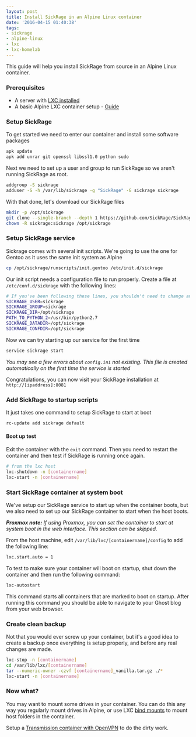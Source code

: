```yaml
---
layout: post
title: Install SickRage in an Alpine Linux container
date: '2016-04-15 01:40:38'
tags:
- sickrage
- alpine-linux
- lxc
- lxc-homelab
---
```


This guide will help you install SickRage from source in an Alpine Linux container. 

### Prerequisites
- A server with [LXC installed](https://wiki.debian.org/LXC)
- A basic Alpine LXC container setup - [Guide](https://www.flockport.com/new-micro-containers-based-on-alpine-linux/)

### Setup SickRage
To get started we need to enter our container and install some software packages
```bash
apk update
apk add unrar git openssl libssl1.0 python sudo
```
Next we need to set up a user and group to run SickRage so we aren't running SickRage as root.
```bash
addgroup -S sickrage
adduser -S -h /var/lib/sickrage -g "SickRage" -G sickrage sickrage
```

With that done, let's download our SickRage files
```Bash
mkdir -p /opt/sickrage
git clone --single-branch --depth 1 https://github.com/SickRage/SickRage.git /opt/sickrage
chown -R sickrage:sickrage /opt/sickrage
```

### Setup SickRage service
Sickrage comes with several init scripts. We're going to use the one for Gentoo as it uses the same init system as Alpine
```bash
cp /opt/sickrage/runscripts/init.gentoo /etc/init.d/sickrage
```

Our init script needs a configuration file to run properly. Create a file at `/etc/conf.d/sickrage` with the following lines:
```bash
# If you've been following these lines, you shouldn't need to change any of these settings
SICKRAGE_USER=sickrage
SICKRAGE_GROUP=sickrage
SICKRAGE_DIR=/opt/sickrage
PATH_TO_PYTHON_2=/usr/bin/python2.7
SICKRAGE_DATADIR=/opt/sickrage
SICKRAGE_CONFDIR=/opt/sickrage
```

Now we can try starting up our service for the first time
```bash
service sickrage start
```
_You may see a few errors about `config.ini` not existing. This file is created automatically on the first time the service is started_

Congratulations, you can now visit your SickRage installation at `http://[ipaddress]:8081`

### Add SickRage to startup scripts
It just takes one command to setup SickRage to start at boot
```bash
rc-update add sickrage default
```

#### Boot up test
Exit the container with the `exit` command. Then you need to restart the container and then test if SickRage is running once again.
```bash
# from the lxc host
lxc-shutdown -n [containername]
lxc-start -n [containername]
```


### Start SickRage container at system boot
We've setup our SickRage service to start up when the container boots, but we also need to set up our SickRage container to start when the host boots.

_**Proxmox note:** If using Proxmox, you can set the container to start at system boot in the web interface. This section can be skipped._


From the host machine, edit `/var/lib/lxc/[containername]/config` to add the following line:
```bash
lxc.start.auto = 1
```

To test to make sure your container will boot on startup, shut down the container and then run the following command:
```bash
lxc-autostart
```
This command starts all containers that are marked to boot on startup. After running this command you should be able to navigate to your Ghost blog from your web browser.

### Create clean backup
Not that you would ever screw up your container, but it's a good idea to create a backup once everything is setup properly, and before any real changes are made.
```bash
lxc-stop -n [containername]
cd /var/lib/lxc/[containername]
tar --numeric-owner -czvf [containername]_vanilla.tar.gz ./*
lxc-start -n [containername]
```

### Now what?
You may want to mount some drives in your container. You can do this any way you regularly mount drives in Alpine, or use LXC [bind mounts](https://linuxcontainers.org/lxc/manpages/man5/lxc.container.conf.5.html) to mount host folders in the container.

Setup a [Transmission container with OpenVPN](/how-to-install-transmission-with-vpn-in-an-alpine-lxc-container/) to do the dirty work.